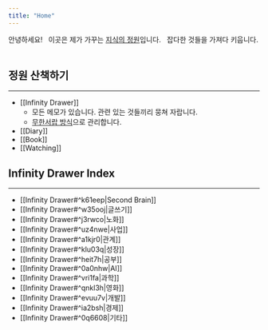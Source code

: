 ```yaml
---
title: "Home"
---
```


안녕하세요!  
이곳은 제가 가꾸는 [지식의 정원](https://jzhao.xyz/posts/networked-thought)입니다.  
잡다한 것들을 가져다 키웁니다.  


## 정원 산책하기
---
- [[Infinity Drawer]]
	- 모든 메모가 있습니다. 관련 있는 것들끼리 뭉쳐 자랍니다.
	- [무한서랍 방식](https://brunch.co.kr/@labica/67)으로 관리합니다.
- [[Diary]]
- [[Book]]
- [[Watching]]


## Infinity Drawer Index
---
- [[Infinity Drawer#^k61eep|Second Brain]]
- [[Infinity Drawer#^w35ooj|글쓰기]]    
- [[Infinity Drawer#^j3rwco|노화]]
- [[Infinity Drawer#^uz4nwe|사업]]  
- [[Infinity Drawer#^a1kjr0|관계]]  
- [[Infinity Drawer#^klu03q|성장]]
- [[Infinity Drawer#^heit7h|공부]]  
- [[Infinity Drawer#^0a0nhw|AI]]    
- [[Infinity Drawer#^vri1fa|과학]]  
- [[Infinity Drawer#^qnkl3h|영화]]  
- [[Infinity Drawer#^evuu7v|개발]]  
- [[Infinity Drawer#^ia2bsh|경제]]  
- [[Infinity Drawer#^0q6608|기타]]
